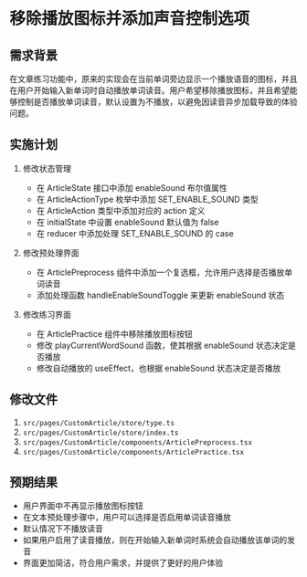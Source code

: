 # 移除播放图标并添加声音控制选项

## 需求背景

在文章练习功能中，原来的实现会在当前单词旁边显示一个播放语音的图标，并且在用户开始输入新单词时自动播放单词读音。用户希望移除播放图标，并且希望能够控制是否播放单词读音，默认设置为不播放，以避免因读音异步加载导致的体验问题。

## 实施计划

1. 修改状态管理

   - 在 ArticleState 接口中添加 enableSound 布尔值属性
   - 在 ArticleActionType 枚举中添加 SET_ENABLE_SOUND 类型
   - 在 ArticleAction 类型中添加对应的 action 定义
   - 在 initialState 中设置 enableSound 默认值为 false
   - 在 reducer 中添加处理 SET_ENABLE_SOUND 的 case

2. 修改预处理界面

   - 在 ArticlePreprocess 组件中添加一个复选框，允许用户选择是否播放单词读音
   - 添加处理函数 handleEnableSoundToggle 来更新 enableSound 状态

3. 修改练习界面
   - 在 ArticlePractice 组件中移除播放图标按钮
   - 修改 playCurrentWordSound 函数，使其根据 enableSound 状态决定是否播放
   - 修改自动播放的 useEffect，也根据 enableSound 状态决定是否播放

## 修改文件

1. `src/pages/CustomArticle/store/type.ts`
2. `src/pages/CustomArticle/store/index.ts`
3. `src/pages/CustomArticle/components/ArticlePreprocess.tsx`
4. `src/pages/CustomArticle/components/ArticlePractice.tsx`

## 预期结果

- 用户界面中不再显示播放图标按钮
- 在文本预处理步骤中，用户可以选择是否启用单词读音播放
- 默认情况下不播放读音
- 如果用户启用了读音播放，则在开始输入新单词时系统会自动播放该单词的发音
- 界面更加简洁，符合用户需求，并提供了更好的用户体验
